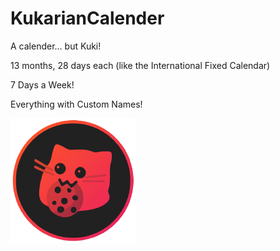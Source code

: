 # KukarianCalender
A calender... but Kuki!

13 months, 28 days each (like the International Fixed Calendar)

7 Days a Week!

Everything with Custom Names!






![Kukiteam Logo](52372426.png)
